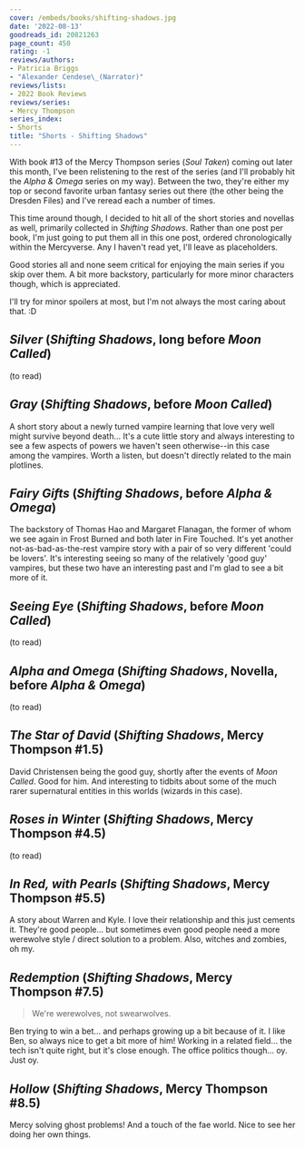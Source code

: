 ```yaml
---
cover: /embeds/books/shifting-shadows.jpg
date: '2022-08-13'
goodreads_id: 20821263
page_count: 450
rating: -1
reviews/authors:
- Patricia Briggs
- "Alexander Cendese\_(Narrator)"
reviews/lists:
- 2022 Book Reviews
reviews/series:
- Mercy Thompson
series_index:
- Shorts
title: "Shorts - Shifting Shadows"
---
```

With book #13 of the Mercy Thompson series (*Soul Taken*) coming out later this month, I've been relistening to the rest of the series (and I'll probably hit the *Alpha & Omega* series on my way). Between the two, they're either my top or second favorite urban fantasy series out there (the other being the Dresden Files) and I've reread each a number of times. 

This time around though, I decided to hit all of the short stories and novellas as well, primarily collected in *Shifting Shadows*. Rather than one post per book, I'm just going to put them all in this one post, ordered chronologically within the Mercyverse. Any I haven't read yet, I'll leave as placeholders. 

Good stories all and none seem critical for enjoying the main series if you skip over them. A bit more backstory, particularly for more minor characters though, which is appreciated. 

I'll try for minor spoilers at most, but I'm not always the most caring about that. :D

<!--more-->

## *Silver* (*Shifting Shadows*, long before *Moon Called*)

(to read)

## *Gray* (*Shifting Shadows*, before *Moon Called*)

A short story about a newly turned vampire learning that love very well might survive beyond death... It's a cute little story and always interesting to see a few aspects of powers we haven't seen otherwise--in this case among the vampires. Worth a listen, but doesn't directly related to the main plotlines. 

## *Fairy Gifts* (*Shifting Shadows*, before *Alpha & Omega*)

The backstory of Thomas Hao and Margaret Flanagan, the former of whom we see again in Frost Burned and both later in Fire Touched. It's yet another not-as-bad-as-the-rest vampire story with a pair of so very different 'could be lovers'. It's interesting seeing so many of the relatively 'good guy' vampires, but these two have an interesting past and I'm glad to see a bit more of it. 

## *Seeing Eye* (*Shifting Shadows*, before *Moon Called*)

(to read)

<!-- The only of the short stories to deal primarily with Tom and Moira who we otherwise meet in *Hunting Ground*. -->

## *Alpha and Omega* (*Shifting Shadows*, Novella, before *Alpha & Omega*)

(to read)

## *The Star of David* (*Shifting Shadows*, Mercy Thompson #1.5)

David Christensen being the good guy, shortly after the events of *Moon Called*. Good for him. And interesting to tidbits about some of the much rarer supernatural entities in this worlds (wizards in this case). 

## *Roses in Winte*r (*Shifting Shadows*, Mercy Thompson #4.5)

(to read)

## *In Red, with Pearls* (*Shifting Shadows*, Mercy Thompson #5.5)

A story about Warren and Kyle. I love their relationship and this just cements it. They're good people... but sometimes even good people need a more werewolve style / direct solution to a problem. Also, witches and zombies, oh my. 

## *Redemption* (*Shifting Shadows*, Mercy Thompson #7.5)

> We're werewolves, not swearwolves. 

Ben trying to win a bet... and perhaps growing up a bit because of it. I like Ben, so always nice to get a bit more of him! Working in a related field... the tech isn't quite right, but it's close enough. The office politics though... oy. Just oy. 

## *Hollow* (*Shifting Shadows*, Mercy Thompson #8.5)

Mercy solving ghost problems! And a touch of the fae world. Nice to see her doing her own things. 